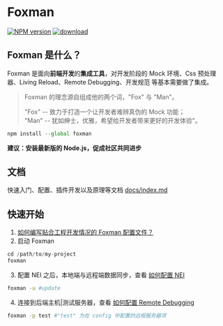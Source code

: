 # Foxman

[][nodei-url]
[![NPM version][npm-image]][npm-url]
[![download][downloads-image]][downloads-url]  
## Foxman 是什么？
Foxman 是面向**前端开发**的**集成工具**，对开发阶段的 Mock 环境、Css 预处理器、Living Reload、Remote Debugging、开发规范 等基本需要做了集成。

> Foxman 的理念源自组成他的两个词，"Fox" 与 "Man"。  
>  
> "Fox" -- 致力于打造一个让开发者难辨真伪的 Mock 功能；  
> "Man" -- 犹如绅士，优雅，希望给开发者带来更好的开发体验"。

```javascript
npm install --global foxman
```
**建议：安装最新版的 Node.js，促成社区共同进步**

## 文档
快速入门、配置、插件开发以及原理等文档 [docs/index.md](docs/index.md)

## 快速开始
1. [如何编写贴合工程开发情况的 Foxman 配置文件？](docs/foxman.md)
2. 启动 Foxman
```javascript
cd /path/to/my-project
foxman
```

3. 配置 NEI 之后，本地端与远程端数据同步，查看 [如何配置 NEI](docs/NEI.md)
```bash
foxman -u #update
```
4. 连接到后端主机|测试服务器，查看 [如何配置 Remote Debugging](docs/remoteDebugging.md)
```bash
foxman -p test #"test" 为在 config 中配置的远程服务器项
```

[npm-url]: https://www.npmjs.com/package/foxman
[npm-image]: https://img.shields.io/npm/v/foxman.svg
[downloads-image]: https://img.shields.io/npm/dm/foxman.svg
[downloads-url]: https://www.npmjs.com/package/foxman
[nodei-image]: https://nodei.co/npm/foxman.png?downloads=true&downloadRank=true&stars=true
[nodei-url]: https://www.npmjs.com/package/foxman
